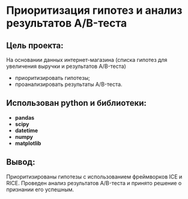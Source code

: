 # Приоритизация гипотез и анализ результатов A/B-теста

## Цель проекта:
На основании данных интернет-магазина (списка гипотез для увеличения выручки и результатов A/B-теста)
- приоритизировать гипотезы;
- проанализировать результаты A/B-теста.

## Использован python и библиотеки:
- **pandas**
- **scipy**
- **datetime**
- **numpy**
- **matplotlib**

## Вывод:
Приоритизированы гипотезы с использованием фреймворков ICE и RICE.
Проведен анализ результатов A/B-теста и принято решение о признании его успешным.
